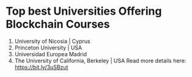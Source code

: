 # Top best Universities Offering Blockchain Courses
1. University of Nicosia | Cyprus
2. Princeton University | USA
3. Universidad Europea Madrid
4. The University of California, Berkeley | USA
Read more details here: https://bit.ly/3uSBzut
